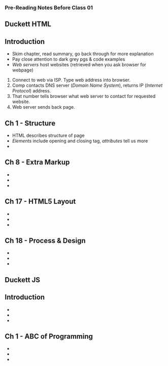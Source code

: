 ### Pre-Reading Notes Before Class 01


## **Duckett HTML**

## Introduction
- Skim chapter, read summary, go back through for more explanation
- Pay close attention to dark grey pgs &amp; code examples
- *Web servers* host websites (retrieved when you ask browser for webpage)

1. Connect to web via ISP. Type web address into browser.
2. Comp contacts DNS server (*Domain Name System*), returns IP (*Internet Protocol*) address.
3. That number tells browser what web server to contact for requested website.
4. Web server sends back page. 

## Ch 1 - Structure
- HTML describes structure of page
- *Elements* include opening and closing tag, *attributes* tell us more
- 

## Ch 8 - Extra Markup
- 
- 
- 

## Ch 17 - HTML5 Layout
- 
- 
- 

## Ch 18 - Process & Design
- 
- 
- 

## **Duckett JS**

## Introduction
- 
- 
- 

## Ch 1 - ABC of Programming
- 
- 
- 